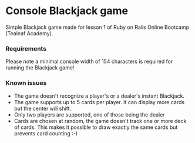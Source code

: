 Console Blackjack game
=================

Simple Blackjack game made for lesson 1 of Ruby on Rails Online Bootcamp (Tealeaf Academy).

### Requirements

Please note a minimal console width of 154 characters is required for running the Blackjack game!

### Known issues

 * The game doesn't recognize a player's or a dealer's instant Blackjack.
 * The game supports up to 5 cards per player. It can display more cards but the center will shift.
 * Only two players are supported, one of those being the dealer
 * Cards are chosen at random, the game doesn't track one or more deck of cards. This makes it possible to draw exactly the same cards but prevents card counting :-)
 